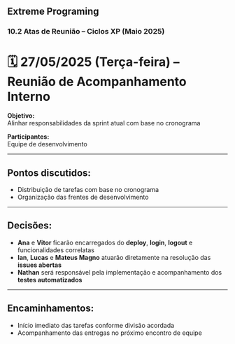 ## Extreme Programing
### 10.2 Atas de Reunião – Ciclos XP (Maio 2025)

# 🗓️ 27/05/2025 (Terça-feira) – Reunião de Acompanhamento Interno

**Objetivo:**  
Alinhar responsabilidades da sprint atual com base no cronograma  

**Participantes:**  
Equipe de desenvolvimento  

---

## Pontos discutidos:
- Distribuição de tarefas com base no cronograma  
- Organização das frentes de desenvolvimento  

---

## Decisões:
- **Ana** e **Vitor** ficarão encarregados do **deploy**, **login**, **logout** e funcionalidades correlatas  
- **Ian**, **Lucas** e **Mateus Magno** atuarão diretamente na resolução das **issues abertas**  
- **Nathan** será responsável pela implementação e acompanhamento dos **testes automatizados**

---

## Encaminhamentos:
- Início imediato das tarefas conforme divisão acordada  
- Acompanhamento das entregas no próximo encontro de equipe
